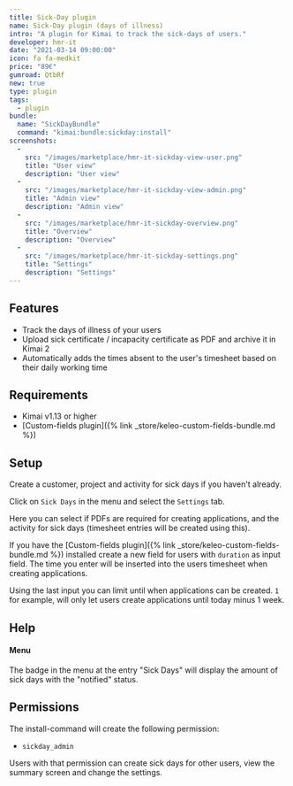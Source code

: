 ```yaml
---
title: Sick-Day plugin
name: Sick-Day plugin (days of illness)
intro: "A plugin for Kimai to track the sick-days of users."
developer: hmr-it
date: "2021-03-14 09:00:00"
icon: fa fa-medkit
price: "89€"
gumroad: QtbRf
new: true
type: plugin
tags:
  - plugin
bundle:
  name: "SickDayBundle"
  command: "kimai:bundle:sickday:install"    
screenshots:
  - 
    src: "/images/marketplace/hmr-it-sickday-view-user.png"
    title: "User view" 
    description: "User view"
  -
    src: "/images/marketplace/hmr-it-sickday-view-admin.png"
    title: "Admin view"
    description: "Admin view"
  -
    src: "/images/marketplace/hmr-it-sickday-overview.png"
    title: "Overview"
    description: "Overview"
  -
    src: "/images/marketplace/hmr-it-sickday-settings.png"
    title: "Settings"
    description: "Settings"
---
```


## Features

- Track the days of illness of your users
- Upload sick certificate / incapacity certificate as PDF and archive it in Kimai 2
- Automatically adds the times absent to the user's timesheet based on their daily working time

## Requirements

- Kimai v1.13 or higher
- [Custom-fields plugin]({% link _store/keleo-custom-fields-bundle.md %})

## Setup

Create a customer, project and activity for sick days if you haven't already.

Click on `Sick Days` in the menu and select the `Settings` tab.

Here you can select if PDFs are required for creating applications, and the activity for sick days (timesheet entries will be created using this).

If you have the [Custom-fields plugin]({% link _store/keleo-custom-fields-bundle.md %}) installed create a new field for users with `duration` as input field. The time you enter will be inserted into the users timesheet when creating applications.

Using the last input you can limit until when applications can be created. `1` for example, will only let users create applications until today minus 1 week.

## Help
#### Menu

The badge in the menu at the entry "Sick Days" will display the amount of sick days with the "notified" status.

## Permissions

The install-command will create the following permission:
- `sickday_admin`

Users with that permission can create sick days for other users, view the summary screen and change the settings.
